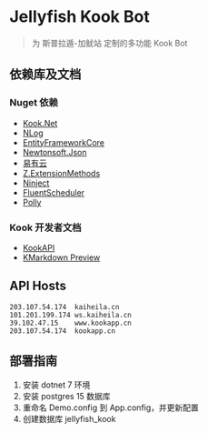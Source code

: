 # Jellyfish Kook Bot

> 为 斯普拉遁-加鱿站 定制的多功能 Kook Bot

## 依赖库及文档

### Nuget 依赖

* [Kook.Net](https://kooknet.dev/index.html)
* [NLog](https://nlog-project.org/)
* [EntityFrameworkCore](https://docs.microsoft.com/zh-cn/ef/core/)
* [Newtonsoft.Json](https://www.newtonsoft.com/json)
* [易有云](https://doc.linkease.com/)
* [Z.ExtensionMethods](https://csharp-extension.com/)
* [Ninject](https://github.com/ninject/Ninject/wiki)
* [FluentScheduler](https://fluentscheduler.github.io/creating-schedules/)
* [Polly](https://www.thepollyproject.org/)

### Kook 开发者文档

* [KookAPI](https://developer.kookapp.cn/doc/reference)
* [KMarkdown Preview](https://www.kookapp.cn/tools/message-builder.html#/kmarkdown)

## API Hosts

```hosts
203.107.54.174  kaiheila.cn
101.201.199.174 ws.kaiheila.cn
39.102.47.15    www.kookapp.cn
203.107.54.174  kookapp.cn
```

## 部署指南

1. 安装 dotnet 7 环境
2. 安装 postgres 15 数据库
3. 重命名 Demo.config 到 App.config，并更新配置
4. 创建数据库 jellyfish_kook

